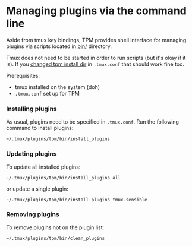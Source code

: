 # Managing plugins via the command line

Aside from tmux key bindings, TPM provides shell interface for managing plugins
via scripts located in [bin/](../bin/) directory.

Tmux does not need to be started in order to run scripts (but it's okay if it
is). If you [changed tpm install dir](../docs/changing_plugins_install_dir.md)
in `.tmux.conf` that should work fine too.

Prerequisites:

- tmux installed on the system (doh)
- `.tmux.conf` set up for TPM

### Installing plugins

As usual, plugins need to be specified in `.tmux.conf`. Run the following
command to install plugins:

    ~/.tmux/plugins/tpm/bin/install_plugins

### Updating plugins

To update all installed plugins:

    ~/.tmux/plugins/tpm/bin/install_plugins all

or update a single plugin:

    ~/.tmux/plugins/tpm/bin/install_plugins tmux-sensible

### Removing plugins

To remove plugins not on the plugin list:

    ~/.tmux/plugins/tpm/bin/clean_plugins
